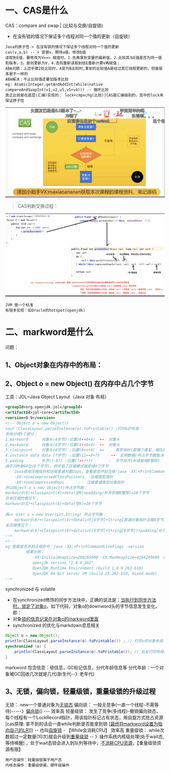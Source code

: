 # 一、CAS是什么

CAS：compare and swap | (比较与交换/自旋锁)

- 在没有锁的情况下保证多个线程对同一个值的更新（自旋锁）

```
Java的原子性-> 在没有锁的情况下保证多个线程对同一个值的更新
cas(v,a,b) -- > 变狼v，期待a值，修改b值
读取到E值，要修改为V==> 赋值时，1.先再拿到变量的最新值，2.比较其与E值是否为同一值和版本，3。是则更新为V，4.否则重新读取到给E重新计算V再赋值；
ABA问题：上述步骤2处比较时，A变为B比较时,拿到的比较值A是经过其它线程更新的，但是版本是不一样的
ABA解决：不止比较值还要加版本比较
eg: AtomicInteger.getAndAddInt(while(native compareAndSwapInt(v1,v2,v5,v5+v4))) -- 循环比较
真正比较是在底层(汇编)实现的： lock+cmpxchg(比较)|CAS是汇编级别的，其中的lock来保证原子性
```

![cas-ABA问题](typora-user-images/cas-ABA问题.jpg)



> CAS判断交换过程：

![image-20201207143204329](typora-user-images/javaCas1.png)

```
JVM 是一个标准
有很多实现：如Oracle的hotspot(openjdk)
```

# 二、markword是什么

问题：

## 1、Object对象在内存中的布局：

## 2、Object o = new Object() 在内存中占几个字节

工具：JOL=Java Object Layout（Java 对象 布局）

```xml
<groupId>org.openjdk.jol</groupId>
<artifactId>jol-core</artifactId>
<version>0.9</version>
<!-- Object o = new Object()
sout：ClassLayout.parseInstance(o).toPrintable() ;打印o的布局：
布局分成5个部分：
1.markword   	对象头(4字节):位置(0--0+4)  --  对象头
2.markword   	对象头(4字节):位置(4--0+4)  --  对象头
3.classpoint 	对象头(4字节) :位置(8--+4)  == 	类型指针(是哪个类型，被压缩)
4.instance data data (?字节) :位置(12--8+?) 	--  实例数据(所占字节数取决于成员变量) # 由于o为空值此行不存在
5.pading     	补齐(?-8?) :位置(?--?+?)	   -  字节对齐(补成能被8整除)
由于JVM是64位(8个字节)，但开启了压缩模式就变成4个字节
	Java使用压缩指针和压缩普通对象Oops，查看是否开启压缩:java -XX:+PrintCommandLineFlags -version
	-XX:+UseCompressedClassPointers ：压缩类型指针
	-XX:+UseCompressedOops		:	压缩普通类型对象指针
所以Object o = new Object()所占字节数：
markword(8)+classpoint(4)+data(空0)+padding(补齐到被8整除)=16个字节
在未压缩的情况下：
markword(8)+classpoint(8)+data(空0)=16个字节

再=> User u = new User(int,String) 所占字节数：
	markword(8)+classpoint(4)+data(int[4字节]+String[普通对象指针压缩4字节])+padding(补齐4字节被8整除)=24个字节
未压缩情况下：
	markword(8)+classpoint(8)+data(int[4字节]+String[8字节])+padding(补齐4字节被8整除)=32个字节
-->
<!--
eg:查看是否开启压缩命令：java -XX:+PrintCommandLineFlags -version
		 结果示例：
            -XX:InitialHeapSize=260265600 -XX:MaxHeapSize=4164249600 -XX:+PrintCommandLineFlags -XX:+UseCompressedClassPointers -XX:+UseCompressedOops -XX:+UseParallelGC 
            openjdk version "1.8.0_262"
            OpenJDK Runtime Environment (build 1.8.0_262-b10)
            OpenJDK 64-Bit Server VM (build 25.262-b10, mixed mode) 
-->


```
synchronized 与 volatile

- 在synchronized修饰的同步方法块中，正确的说法是：<u>当执行到同步方法时，锁定了对象o</u>，如下代码，对象o的downword头的字节信息发生变化，即：
- 对象<u>锁的信息记录在对象o的markword里面</u>
- synchronized 的优化与markdown息息相关

```java
Object o = new Object();
println(ClassLayout.parseInstance(o).toPrintable()) ; // 打印o的对象布局
synchronized (o) {
    println(ClassLayout.parseInstance(o).toPrintable()); // 此处打印布局的mardword与上面打印字节值已不同，该对象o已加锁；
}
```

markword 包含信息：锁信息，GC标记信息，分代年龄信息等
		分代年龄：一个对象被GC回收几次就是几代(新生代--》老年代)

## 3、无锁，偏向锁，轻量级锁，重量级锁的升级过程

无锁：			new一个普通对象为<u>无锁态</u>
偏向锁：		一般无竞争(一直一个线程-不需等待)-----》<u>偏向锁</u>()	--- 效率高
轻量级锁：	发生了竞争(多线程)-撤销偏向锁态，每个线程有一个LockRecord指针，用该指针标记占有状态，用自旋方式抢占资源[cas原理: 拿不到的话会一直while判断是否能拿到锁 [<u>最终将markword设置为指向自己的LR</u>]]) -- 也叫<u>自旋锁</u>   - 【While会消耗CPU】 效率高
重量级锁：	while次数超过一定数量(10次)就会升级到<u>重量级锁</u> -- 》操作系统内核级处理(处于wait态,等待唤醒) ，处于wait态锁会进入到队列等待中，<u>不消耗CPU资源</u>，【重量级锁资源有限】

```
用户态操作：轻量级锁属于用户态
内核态操作：重量级锁属，硬件级操作
```

